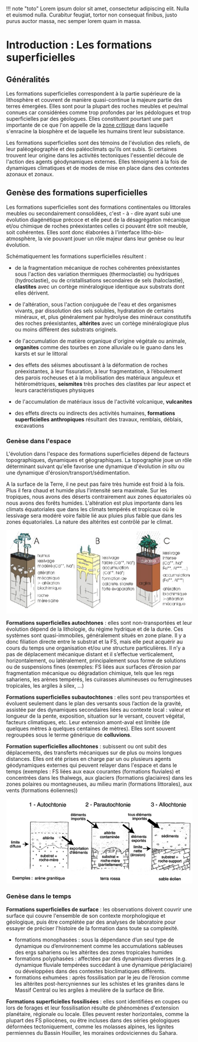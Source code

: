 !!! note "toto"
    Lorem ipsum dolor sit amet, consectetur adipiscing elit. Nulla et euismod
    nulla. Curabitur feugiat, tortor non consequat finibus, justo purus auctor
    massa, nec semper lorem quam in massa.

# Introduction : Les formations superficielles

## Généralités

Les formations superficielles correspondent à la partie supérieure de la lithosphère et couvrent de manière quasi-continue la majeure partie des terres émergées. Elles sont pour la plupart des roches meubles et peu/mal connues car considérées comme trop profondes par les pédologues et trop superficielles par des géologues. Elles constituent pourtant une part importante de ce que l'on appelle de la [zone critique](http://www.ige-grenoble.fr/La-zone-critique) dans laquelle s'enracine la biosphère et de laquelle les humains tirent leur subsistance.

Les formations superficielles sont des témoins de l'évolution des reliefs, de leur paléogéographie et des paléoclimats qu'ils ont subis. Si certaines trouvent leur origine dans les activités tectoniques l'essentiel découle de l'action des agents géodynamiques externes. Elles témoignent à la fois de dynamiques climatiques et de modes de mise en place dans des contextes azonaux et zonaux. 

## Genèse des formations superficielles

Les formations superficielles sont des formations continentales ou littorales meubles ou secondairement consolidées, c'est - à - dire ayant subi une évolution diagénétique précoce et elle peut de la désagrégation mécanique et/ou chimique de roches préexistantes celles ci pouvant être soit meuble, soit cohérentes. Elles sont donc élaborées à l'interface litho-bio-atmosphère, la vie pouvant jouer un rôle majeur dans leur genèse ou leur évolution.

Schématiquement les formations superficielles résultent : 

- de la fragmentation mécanique de roches cohérentes préexistantes sous l'action des variation thermiques (thermoclastie) ou hydriques (hydroclastie), ou de cristallisations secondaires de sels (haloclastie), **clastites** avec un cortège minéralogique identique aux substrats dont elles dérivent.

- de l'altération, sous l'action conjuguée de l'eau et des organismes vivants, par dissolution des sels solubles, hydratation de certains minéraux, et, plus généralement par hydrolyse des minéraux constitutifs des roches préexistantes, **altérites** avec un cortège minéralogique plus ou moins différent des substrats originels.

- de l'accumulation de matière organique d'origine végétale ou animale, **organites** comme des tourbes en zone alluviale ou le guano dans les karsts et sur le littoral

- des effets des séismes aboutissant à la déformation de roches préexistantes, à leur fissuration, à leur fragmentation, à l’éboulement des parois rocheuses et à la mobilisation des matériaux anguleux et hétérométriques, **seismites** très proches des clastites par leur aspect et leurs caractéristiques physiques

- de l'accumulation de matériaux issus de l'activité volcanique, **vulcanites**

- des effets directs ou indirects des activités humaines, **formations superficielles anthropiques** résultant des travaux, remblais, déblais, excavations

### Genèse dans l'espace

L'évolution dans l'espace des formations superficielles dépend de facteurs topographiques, dynamiques et géographiques. La topographie joue un rôle déterminant suivant qu'elle favorise une dynamique d'évolution *in situ* ou une dynamique d'érosion/transport/sédimentation.

A la surface de la Terre, il ne peut pas faire très humide est froid à la fois. Plus il fera chaud et humide plus l'intensité sera maximale. Sur les tropiques, nous avons des déserts contrairement aux zones équatoriales où nous avons des forêts humides. L'altération est plus importante dans les climats équatoriales que dans les climats tempérés et tropicaux où le lessivage sera modéré voire faible lié aux pluies plus faible que dans les zones équatoriales. La nature des altérites est contrôlé par le climat. 

![Altération en fonction du climat](Images/climats.PNG)

**Formations superficielles autochtones** : elles sont non-transportées et leur évolution dépend de la lithologie, du
régime hydrique et de la durée. Ces systèmes sont quasi-immobiles, généralement situés en
zone plane. Il y a donc filiation directe entre le substrat et la FS, mais elle peut acquérir au cours
du temps une organisation et/ou une structure particulières. Il n’y a pas de déplacement
mécanique distant et il s’effectue verticalement, horizontalement, ou latéralement,
principalement sous forme de solutions ou de suspensions fines (exemples: FS liées aux surfaces d’érosion par fragmentation mécanique ou dégradation chimique, tels que les regs
sahariens, les arènes tempérés, les cuirasses alumineuses ou ferrugineuses tropicales, les argiles à silex, …)

**Formations superficielles subautochtones** : elles sont peu transportées et évoluent seulement dans le plan des
versants sous l’action de la gravité, assistée par des dynamiques secondaires liées au contexte
local : valeur et longueur de la pente, exposition, situation sur le versant, couvert végétal,
facteurs climatiques, etc. Leur extension amont-aval est limitée (de quelques mètres à quelques
centaines de mètres). Elles sont souvent regroupées sous le terme générique de **colluvions**.

**Formation superficielles allochtones** : subissent ou ont subit des déplacements, des transferts mécaniques sur de plus ou moins longues distances. Elles ont été prises en charge par un ou plusieurs agents géodynamiques externes qui peuvent relayer dans l'espace et dans le temps (exemples : FS liées aux eaux courantes (formations fluviales) et concentrées dans les thalwegs, aux glaciers (formations
glaciaires) dans les zones polaires ou montagneuses, au milieu marin (formations littorales), aux vents (formations éoliennes))

![Types de formations](Images/typesdeformations.PNG)

### Genèse dans le temps

**Formations superficielles de surface** : les observations doivent couvrir une surface qui couvre l'ensemble de son contexte morphologique et géologique, puis être complétée par des analyses de laboratoire pour essayer de préciser l'histoire de la formation dans toute sa complexité.

- formations monophasées : sous la dépendance d’un seul type de dynamique ou d’environnement comme les accumulations
sableuses des ergs sahariens ou les altérites des zones tropicales humides
- formations polyphasées : affectées par des dynamiques diverses (e.g. dynamique fluviale tempérées succédant à une dynamique
périglaciaire) ou développées dans des contextes bioclimatiques différents.
- formations exhumées : après fossilisation par le jeu de l’érosion comme les altérites post-hercyniennes sur les schistes et les
granites dans le Massif Central ou les argiles à meulière de la surface de Brie.

**Formations superficielles fossilisées** : elles sont identifiées en coupes ou lors de forages et leur fossilisation résulte de phénomènes d'extension planétaire, régionale ou locale. Elles peuvent rester horizontales, comme la plupart des FS pliocènes, ou être incluses dans des séries géologiques déformées
tectoniquement, comme les molasses alpines, les lignites permiennes du Bassin Houiller, les moraines ordoviciennes du Sahara.

